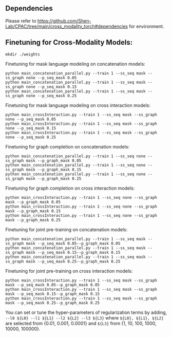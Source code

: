 ## Dependencies
Please refer to https://github.com/Shen-Lab/CPAC/tree/main/cross_modality_torch#dependencies for environment.

## Finetuning for Cross-Modality Models:
```
mkdir ./weights
```

Finetuning for mask language modeling on concatenation models:
```
python main_concatenation_parallel.py --train 1 --ss_seq mask --ss_graph none --p_seq_mask 0.05
python main_concatenation_parallel.py --train 1 --ss_seq mask --ss_graph none --p_seq_mask 0.15
python main_concatenation_parallel.py --train 1 --ss_seq mask --ss_graph none --p_seq_mask 0.25
```

Finetuning for mask language modeling on cross interaction models:
```
python main_crossInteraction.py --train 1 --ss_seq mask --ss_graph none --p_seq_mask 0.05
python main_crossInteraction.py --train 1 --ss_seq mask --ss_graph none --p_seq_mask 0.15
python main_crossInteraction.py --train 1 --ss_seq mask --ss_graph none --p_seq_mask 0.25
```

Finetuning for graph completion on concatenation models:
```
python main_concatenation_parallel.py --train 1 --ss_seq none --ss_graph mask --p_graph_mask 0.05
python main_concatenation_parallel.py --train 1 --ss_seq none --ss_graph mask --p_graph_mask 0.15
python main_concatenation_parallel.py --train 1 --ss_seq none --ss_graph mask --p_graph_mask 0.25
```

Finetuning for graph completion on cross interaction models:
```
python main_crossInteraction.py --train 1 --ss_seq none --ss_graph mask --p_graph_mask 0.05
python main_crossInteraction.py --train 1 --ss_seq none --ss_graph mask --p_graph_mask 0.15
python main_crossInteraction.py --train 1 --ss_seq none --ss_graph mask --p_graph_mask 0.25
```

Finetuning for joint pre-training on concatenation models:
```
python main_concatenation_parallel.py --train 1 --ss_seq mask --ss_graph mask --p_seq_mask 0.05--p_graph_mask 0.05
python main_concatenation_parallel.py --train 1 --ss_seq mask --ss_graph mask --p_seq_mask 0.15--p_graph_mask 0.15
python main_concatenation_parallel.py --train 1 --ss_seq mask --ss_graph mask --p_seq_mask 0.25--p_graph_mask 0.25
```

Finetuning for joint pre-training on cross interaction models:
```
python main_crossInteraction.py --train 1 --ss_seq mask --ss_graph mask --p_seq_mask 0.05--p_graph_mask 0.05
python main_crossInteraction.py --train 1 --ss_seq mask --ss_graph mask --p_seq_mask 0.15--p_graph_mask 0.15
python main_crossInteraction.py --train 1 --ss_seq mask --ss_graph mask --p_seq_mask 0.25--p_graph_mask 0.25
```

You can set or tune the hyper-parameters of regularization terms by adding, ```--l0 ${L0} --l1 ${L1} --l2 ${L2} --l3 ${L3}``` where ```${L0}, ${L1}, ${L2}``` are selected from {0.01, 0.001, 0.0001} and ```${L3}``` from {1, 10, 100, 1000, 10000, 100000}.

